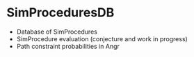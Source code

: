 # SimProceduresDB
 - Database of SimProcedures
 - SimProcedure evaluation (conjecture and work in progress)
 - Path constraint probabilities in Angr


